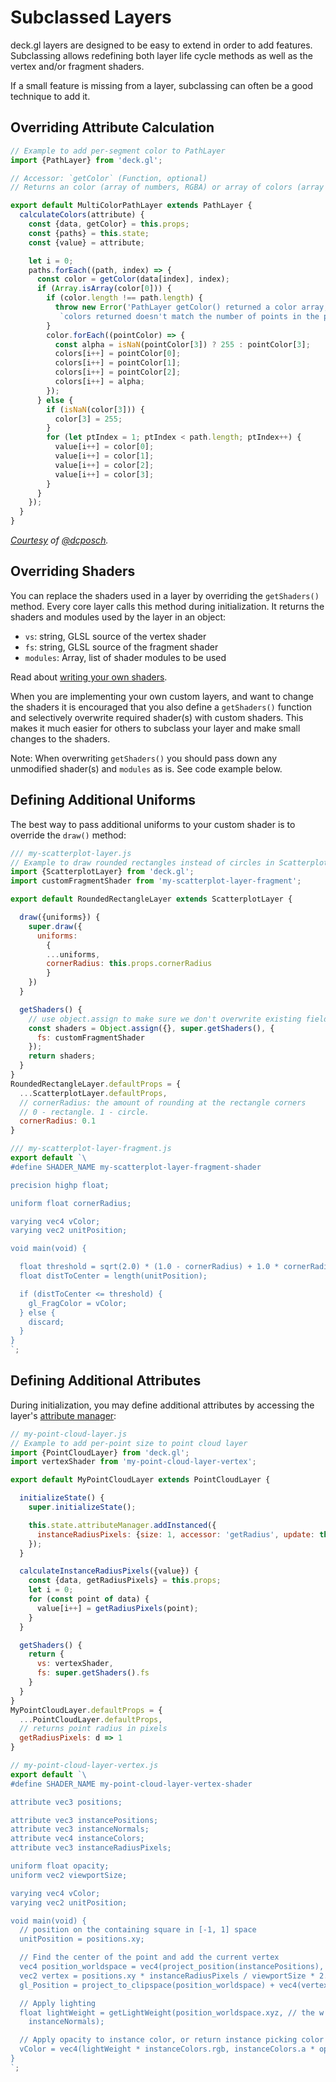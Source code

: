 # Subclassed Layers

deck.gl layers are designed to be easy to extend in order to add features.
Subclassing allows redefining both layer life cycle methods as well as
the vertex and/or fragment shaders.

If a small feature is missing from a layer, subclassing can often be a
good technique to add it.

## Overriding Attribute Calculation

```js
// Example to add per-segment color to PathLayer
import {PathLayer} from 'deck.gl';

// Accessor: `getColor` (Function, optional)
// Returns an color (array of numbers, RGBA) or array of colors (array of arrays).

export default MultiColorPathLayer extends PathLayer {
  calculateColors(attribute) {
    const {data, getColor} = this.props;
    const {paths} = this.state;
    const {value} = attribute;

    let i = 0;
    paths.forEach((path, index) => {
      const color = getColor(data[index], index);
      if (Array.isArray(color[0])) {
        if (color.length !== path.length) {
          throw new Error('PathLayer getColor() returned a color array, but the number of '
           `colors returned doesn't match the number of points in the path. Index ${index}`);
        }
        color.forEach((pointColor) => {
          const alpha = isNaN(pointColor[3]) ? 255 : pointColor[3];
          colors[i++] = pointColor[0];
          colors[i++] = pointColor[1];
          colors[i++] = pointColor[2];
          colors[i++] = alpha;
        });
      } else {
        if (isNaN(color[3])) {
          color[3] = 255;
        }
        for (let ptIndex = 1; ptIndex < path.length; ptIndex++) {
          value[i++] = color[0];
          value[i++] = color[1];
          value[i++] = color[2];
          value[i++] = color[3];
        }
      }
    });
  }
}
```

*[Courtesy](https://github.com/uber/deck.gl/pull/336) of [@dcposch](https://github.com/dcposch).*

## Overriding Shaders

You can replace the shaders used in a layer by overriding the `getShaders()`
method. Every core layer calls this method during initialization. It
returns the shaders and modules used by the layer in an object:

* `vs`: string, GLSL source of the vertex shader
* `fs`: string, GLSL source of the fragment shader
* `modules`: Array, list of shader modules to be used

Read about [writing your own shaders](/docs/developer-guide/custom-layers/writing-shaders.md).

When you are implementing your own custom layers, and want to change the shaders
it is encouraged that you also define a `getShaders()` function and selectively
overwrite required shader(s) with custom shaders.
This makes it much easier for others to subclass your layer and make small
changes to the shaders.

Note: When overwriting `getShaders()` you should pass down any unmodified shader(s)
and `modules` as is. See code example below.

## Defining Additional Uniforms

The best way to pass additional uniforms to your custom shader is to override
the `draw()` method:

```js
/// my-scatterplot-layer.js
// Example to draw rounded rectangles instead of circles in ScatterplotLayer
import {ScatterplotLayer} from 'deck.gl';
import customFragmentShader from 'my-scatterplot-layer-fragment';

export default RoundedRectangleLayer extends ScatterplotLayer {

  draw({uniforms}) {
    super.draw({
      uniforms:
        {
        ...uniforms,
        cornerRadius: this.props.cornerRadius
        }
    })
  }

  getShaders() {
    // use object.assign to make sure we don't overwrite existing fields like `vs`, `modules`...
    const shaders = Object.assign({}, super.getShaders(), {
      fs: customFragmentShader
    });
    return shaders;
  }
}
RoundedRectangleLayer.defaultProps = {
  ...ScatterplotLayer.defaultProps,
  // cornerRadius: the amount of rounding at the rectangle corners
  // 0 - rectangle. 1 - circle.
  cornerRadius: 0.1
}
```

```js
/// my-scatterplot-layer-fragment.js
export default `\
#define SHADER_NAME my-scatterplot-layer-fragment-shader

precision highp float;

uniform float cornerRadius;

varying vec4 vColor;
varying vec2 unitPosition;

void main(void) {

  float threshold = sqrt(2.0) * (1.0 - cornerRadius) + 1.0 * cornerRadius;
  float distToCenter = length(unitPosition);

  if (distToCenter <= threshold) {
    gl_FragColor = vColor;
  } else {
    discard;
  }
}
`;
```

## Defining Additional Attributes

During initialization, you may define additional attributes by accessing the
layer's [attribute manager](/docs/developer-guide/custom-layers/attribute-management.md):

```js
// my-point-cloud-layer.js
// Example to add per-point size to point cloud layer
import {PointCloudLayer} from 'deck.gl';
import vertexShader from 'my-point-cloud-layer-vertex';

export default MyPointCloudLayer extends PointCloudLayer {

  initializeState() {
    super.initializeState();

    this.state.attributeManager.addInstanced({
      instanceRadiusPixels: {size: 1, accessor: 'getRadius', update: this.calculateInstanceRadiusPixels}
    });
  }

  calculateInstanceRadiusPixels({value}) {
    const {data, getRadiusPixels} = this.props;
    let i = 0;
    for (const point of data) {
      value[i++] = getRadiusPixels(point);
    }
  }

  getShaders() {
    return {
      vs: vertexShader,
      fs: super.getShaders().fs
    }
  }
}
MyPointCloudLayer.defaultProps = {
  ...PointCloudLayer.defaultProps,
  // returns point radius in pixels
  getRadiusPixels: d => 1
}
```

```js
// my-point-cloud-layer-vertex.js
export default `\
#define SHADER_NAME my-point-cloud-layer-vertex-shader

attribute vec3 positions;

attribute vec3 instancePositions;
attribute vec3 instanceNormals;
attribute vec4 instanceColors;
attribute vec3 instanceRadiusPixels;

uniform float opacity;
uniform vec2 viewportSize;

varying vec4 vColor;
varying vec2 unitPosition;

void main(void) {
  // position on the containing square in [-1, 1] space
  unitPosition = positions.xy;

  // Find the center of the point and add the current vertex
  vec4 position_worldspace = vec4(project_position(instancePositions), 1.0);
  vec2 vertex = positions.xy * instanceRadiusPixels / viewportSize * 2.0;
  gl_Position = project_to_clipspace(position_worldspace) + vec4(vertex, 0.0, 0.0);

  // Apply lighting
  float lightWeight = getLightWeight(position_worldspace.xyz, // the w component is always 1.0
    instanceNormals);

  // Apply opacity to instance color, or return instance picking color
  vColor = vec4(lightWeight * instanceColors.rgb, instanceColors.a * opacity) / 255.;
}
`;
```

